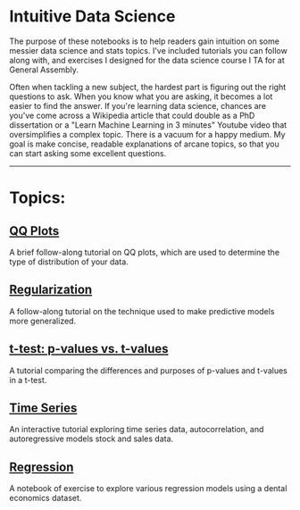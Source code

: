 # Intuitive Data Science

The purpose of these notebooks is to help readers gain intuition on some messier data science and stats topics. I've included tutorials you can follow along with, and exercises I designed for the data science course I TA for at General Assembly. 

Often when tackling a new subject, the hardest part is figuring out the right questions to ask. When you know what you are asking, it becomes a lot easier to find the answer. If you're learning data science, chances are you've come across a Wikipedia article that could double as a PhD dissertation or a "Learn Machine Learning in 3 minutes" Youtube video that oversimplifies a complex topic. There is a vacuum for a happy medium. My goal is make concise, readable explanations of arcane topics, so that you can start asking some excellent questions.

---------------------------------------------------------------
# Topics: 

## [QQ  Plots](https://github.com/momonala/DS_tutorials/blob/master/tutorials/QQ_plot.ipynb) 

A brief follow-along tutorial on QQ plots, which are used to determine the type of distribution of your data. 

## [Regularization ](https://github.com/momonala/DS_tutorials/blob/master/tutorials/Regularization.ipynb)

A follow-along tutorial on the technique used to make predictive models more generalized. 


## [t-test: p-values vs. t-values](https://github.com/momonala/DS_tutorials/blob/master/tutorials/pVal_versus_tVal.ipynb)

A tutorial comparing the differences and purposes of p-values and t-values in a t-test.

## [Time Series](https://github.com/momonala/DS_tutorials/blob/master/tutorials/time_series_autocorrelation.ipynb)

An interactive tutorial exploring time series data, autocorrelation, and autoregressive models stock and sales data. 

## [Regression](https://github.com/momonala/DS_tutorials/blob/master/problem_sets/regression_problems.ipynb)

A notebook of exercise to explore various regression models using a dental economics dataset. 